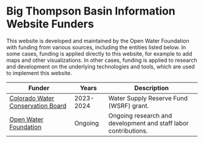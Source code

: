 # Big Thompson Basin Information Website Funders #

This website is developed and maintained by the Open Water Foundation with funding from various sources,
including the entities listed below.
In some cases, funding is applied directly to this website,
for example to add maps and other visualizations.
In other cases, funding is applied to research and development on the underlying technologies and tools,
which are used to implement this website.

| **Funder** | **Years** | **Description** |
| -- | -- | -- |
| [Colorado Water Conservation Board](https://cwcb.colorado.gov/) | 2023-2024 | Water Supply Reserve Fund (WSRF) grant. |
| [Open Water Foundation](https://cwcb.colorado.gov/)             | Ongoing   | Ongoing research and development and staff labor contributions. |
